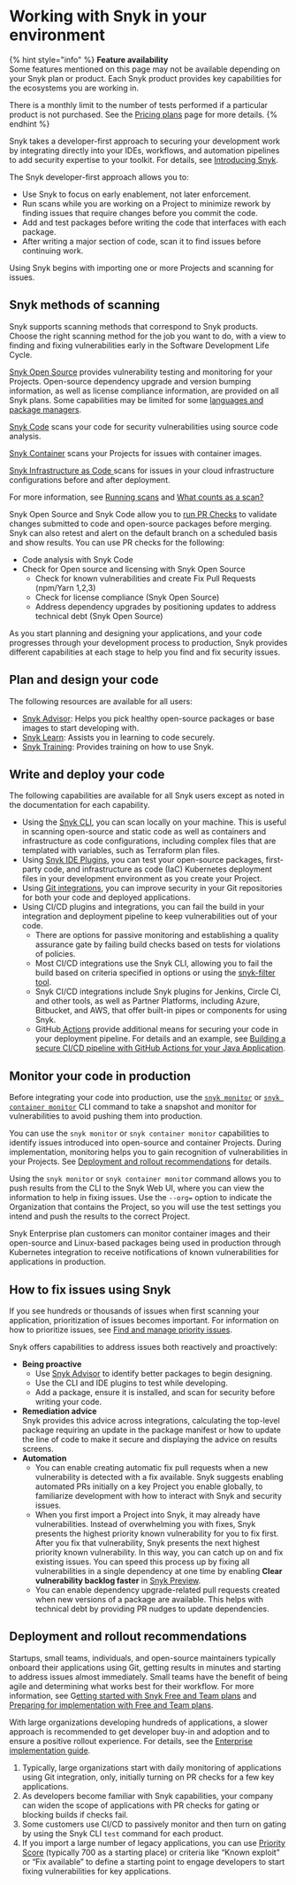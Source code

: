 # Working with Snyk in your environment

{% hint style="info" %}
**Feature availability**\
Some features mentioned on this page may not be available depending on your Snyk plan or product. Each Snyk product provides key capabilities for the ecosystems you are working in.&#x20;

There is a monthly limit to the number of tests performed if a particular product is not purchased. See the [Pricing plans](https://snyk.io/plans) page for more details.
{% endhint %}

Snyk takes a developer-first approach to securing your development work by integrating directly into your IDEs, workflows, and automation pipelines to add security expertise to your toolkit. For details, see [Introducing Snyk](../../getting-started/introducing-snyk.md).

The Snyk developer-first approach allows you to:

* Use Snyk to focus on early enablement, not later enforcement.&#x20;
* Run scans while you are working on a Project to minimize rework by finding issues that require changes before you commit the code.
* Add and test packages before writing the code that interfaces with each package.
* &#x20;After writing a major section of code, scan it to find issues before continuing work.

Using Snyk begins with importing one or more Projects and scanning for issues.

## Snyk methods of scanning

Snyk supports scanning methods that correspond to Snyk products. Choose the right scanning method for the job you want to do, with a view to finding and fixing vulnerabilities early in the Software Development Life Cycle.

[Snyk Open Source](../snyk-open-source/) provides vulnerability testing and monitoring for your Projects. Open-source dependency upgrade and version bumping information, as well as license compliance information, are provided on all Snyk plans. Some capabilities may be limited for some [languages and package managers](../supported-languages-and-frameworks/).

[Snyk Code](../snyk-code/) scans your code for security vulnerabilities using source code analysis.

[Snyk Container](../snyk-container/) scans your Projects for issues with container images.

[Snyk Infrastructure as Code ](../scan-infrastructure/)scans for issues in your cloud infrastructure configurations before and after deployment.

For more information, see [Running scans](running-scans.md) and [What counts as a scan?](what-counts-as-a-test.md)

Snyk Open Source and Snyk Code allow you to [run PR Checks](../run-pr-checks/) to validate changes submitted to code and open-source packages before merging. Snyk can also retest and alert on the default branch on a scheduled basis and show results. You can use PR checks for the following:

* Code analysis with Snyk Code
* Check for Open source and licensing with Snyk Open Source
  * Check for known vulnerabilities and create Fix Pull Requests (npm/Yarn 1,2,3)
  * Check for license compliance (Snyk Open Source)
  * Address dependency upgrades by positioning updates to address technical debt (Snyk Open Source)

As you start planning and designing your applications, and your code progresses through your development process to production, Snyk provides different capabilities at each stage to help you find and fix security issues.&#x20;

## Plan and design your code

The following resources are available for all users:

* [Snyk Advisor](https://snyk.io/advisor): Helps you pick healthy open-source packages or base images to start developing with.
* [Snyk Learn](https://learn.snyk.io/): Assists you in learning to code securely.
* [Snyk Training](https://training.snyk.io/): Provides training on how to use Snyk.

## Write and deploy your code

The following capabilities are available for all Snyk users except as noted in the documentation for each capability.

* Using the [Snyk CLI](../../snyk-cli/), you can scan locally on your machine. This is useful in scanning open-source and static code as well as containers and infrastructure as code configurations, including complex files that are templated with variables, such as Terraform plan files.
* Using [Snyk IDE Plugins](../../integrate-with-snyk/use-snyk-in-your-ide/), you can test your open-source packages, first-party code, and infrastructure as code (IaC) Kubernetes deployment files in your development environment as you create your Project.
* Using [Git integrations](../../integrate-with-snyk/git-repository-scm-integrations/), you can improve security in your Git repositories for both your code and deployed applications.
* Using CI/CD plugins and integrations, you can fail the build in your integration and deployment pipeline to keep vulnerabilities out of your code.
  * There are options for passive monitoring and establishing a quality assurance gate by failing build checks based on tests for violations of policies.
  * Most CI/CD integrations use the Snyk CLI, allowing you to fail the build based on criteria specified in options or using the [snyk-filter tool](../../snyk-cli/scan-and-maintain-projects-using-the-cli/cli-tools/snyk-filter.md).
  * Snyk CI/CD integrations include Snyk plugins for Jenkins, Circle CI, and other tools, as well as Partner Platforms, including Azure, Bitbucket, and AWS, that offer built-in pipes or components for using Snyk.
  * GitHub[ Actions](../../integrate-with-snyk/snyk-ci-cd-integrations/github-actions-integration/) provide additional means for securing your code in your deployment pipeline. For details and an example, see [Building a secure CI/CD pipeline with GitHub Actions for your Java Application](https://snyk.io/blog/building-a-secure-pipeline-with-github-actions/).

## Monitor your code in production

Before integrating your code into production, use the [`snyk monitor`](../../snyk-cli/commands/monitor.md) or [`snyk container monitor`](../../snyk-cli/commands/container-monitor.md) CLI command to take a snapshot and monitor for vulnerabilities to avoid pushing them into production.

You can use the `snyk monitor` or `snyk container monitor` capabilities to identify issues introduced into open-source and container Projects. During implementation, monitoring helps you to gain recognition of vulnerabilities in your Projects. See [Deployment and rollout recommendations](./#deployment-and-rollout-recommendations) for details.

Using the `snyk monitor` or `snyk container monitor` command allows you to push results from the CLI to the Snyk Web UI, where you can view the information to help in fixing issues. Use the  `--org=` option to indicate the Organization that contains the Project, so you will use the test settings you intend and push the results to the correct Project.

Snyk Enterprise plan customers can monitor container images and their open-source and Linux-based packages being used in production through Kubernetes integration to receive notifications of known vulnerabilities for applications in production.

## How to fix issues using Snyk

If you see hundreds or thousands of issues when first scanning your application, prioritization of issues becomes important. For information on how to prioritize issues, see [Find and manage priority issues](../../manage-risk/find-and-manage-priority-issues/).

Snyk offers capabilities to address issues both reactively and proactively:

* **Being proactive**
  * Use [Snyk Advisor](https://snyk.io/advisor) to identify better packages to begin designing.
  * Use the CLI and IDE plugins to test while developing.
  * Add a package, ensure it is installed, and scan for security before writing your code.
* **Remediation advice**\
  Snyk provides this advice across integrations, calculating the top-level package requiring an update in the package manifest or how to update the line of code to make it secure and displaying the advice on results screens.
* **Automation**
  * You can enable creating automatic fix pull requests when a new vulnerability is detected with a fix available. Snyk suggests enabling automated PRs initially on a key Project you enable globally, to familiarize development with how to interact with Snyk and security issues.
  * When you first import a Project into Snyk, it may already have vulnerabilities. Instead of overwhelming you with fixes, Snyk presents the highest priority known vulnerability for you to fix first. After you fix that vulnerability, Snyk presents the next highest priority known vulnerability. In this way, you can catch up on and fix existing issues. You can speed this process up by fixing all vulnerabilities in a single dependency at one time by enabling **Clear vulnerability backlog faster** in [Snyk Preview](../../snyk-admin/manage-settings/snyk-preview.md).
  * You can enable dependency upgrade-related pull requests created when new versions of a package are available. This helps with technical debt by providing PR nudges to update dependencies.

## Deployment and rollout recommendations

Startups, small teams, individuals, and open-source maintainers typically onboard their applications using Git, getting results in minutes and starting to address issues almost immediately. Small teams have the benefit of being agile and determining what works best for their workflow. For more information, see G[etting started with Snyk Free and Team plans](../../getting-started/getting-started-with-snyk-free-team-plan.md) and [Preparing for implementation with Free and Team plans](../../getting-started/preparing-for-implementation-free-and-team-plans.md).

With large organizations developing hundreds of applications, a slower approach is recommended to get developer buy-in and adoption and to ensure a positive rollout experience. For details, see the [Enterprise implementation guide](../../enterprise-setup/enterprise-implementation-guide/).

1. Typically, large organizations start with daily monitoring of applications using Git integration, only, initially turning on PR checks for a few key applications.
2. As developers become familiar with Snyk capabilities, your company can widen the scope of applications with PR checks for gating or blocking builds if checks fail.
3. Some customers use CI/CD to passively monitor and then turn on gating by using the Snyk CLI `test` command for each product.
4. If you import a large number of legacy applications, you can use [Priority Score](../../manage-issues/priorities-for-fixing-issues/priority-score.md) (typically 700 as a starting place) or criteria like “Known exploit” or “Fix available” to define a starting point to engage developers to start fixing vulnerabilities for key applications.

